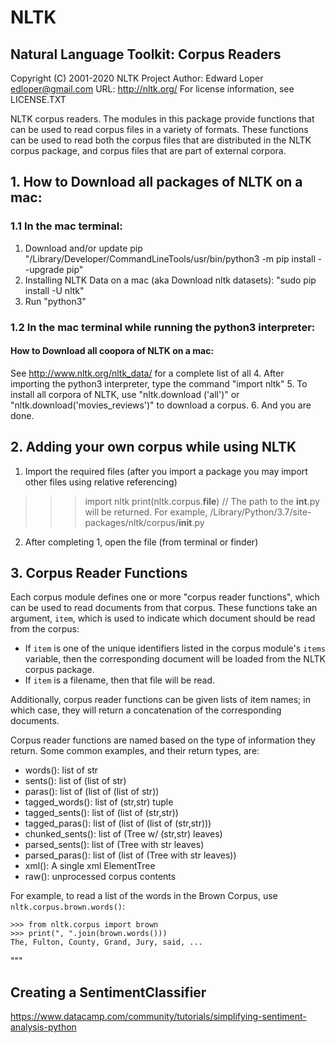 # NLTK
## Natural Language Toolkit: Corpus Readers

Copyright (C) 2001-2020 NLTK Project
Author: Edward Loper <edloper@gmail.com>
URL: <http://nltk.org/>
For license information, see LICENSE.TXT

NLTK corpus readers.  The modules in this package provide functions
that can be used to read corpus files in a variety of formats.  These
functions can be used to read both the corpus files that are
distributed in the NLTK corpus package, and corpus files that are part
of external corpora.

## 1. How to Download **all** packages of NLTK on a mac:
### 1.1 In the mac terminal:
1. Download and/or update pip "/Library/Developer/CommandLineTools/usr/bin/python3 -m pip install --upgrade pip"
2. Installing NLTK Data on a mac (aka Download nltk datasets): "sudo pip install -U nltk"
3. Run "python3"
### 1.2 In the mac terminal while running the python3 interpreter:
#### How to Download **all** coopora of NLTK on a mac:
See http://www.nltk.org/nltk_data/ for a complete list of all 
4. After importing the python3 interpreter, type the command "import nltk"
5. To install all corpora of NLTK, use "nltk.download ('all')" or "nltk.download('movies_reviews')" to download a corpus.
6. And you are done.

## 2. Adding your own corpus while using NLTK
1. Import the required files (after you import a package you may import other files using relative referencing)
>>> import nltk 
>>> print(nltk.corpus.__file__) 
// The path to the __int__.py will be returned. For example, /Library/Python/3.7/site-packages/nltk/corpus/__init__.py
2. After completing 1, open the file (from terminal or finder)

## 3. Corpus Reader Functions
Each corpus module defines one or more "corpus reader functions",
which can be used to read documents from that corpus.  These functions
take an argument, ``item``, which is used to indicate which document
should be read from the corpus:

- If ``item`` is one of the unique identifiers listed in the corpus
  module's ``items`` variable, then the corresponding document will
  be loaded from the NLTK corpus package.
- If ``item`` is a filename, then that file will be read.

Additionally, corpus reader functions can be given lists of item
names; in which case, they will return a concatenation of the
corresponding documents.

Corpus reader functions are named based on the type of information
they return.  Some common examples, and their return types, are:

- words(): list of str
- sents(): list of (list of str)
- paras(): list of (list of (list of str))
- tagged_words(): list of (str,str) tuple
- tagged_sents(): list of (list of (str,str))
- tagged_paras(): list of (list of (list of (str,str)))
- chunked_sents(): list of (Tree w/ (str,str) leaves)
- parsed_sents(): list of (Tree with str leaves)
- parsed_paras(): list of (list of (Tree with str leaves))
- xml(): A single xml ElementTree
- raw(): unprocessed corpus contents

For example, to read a list of the words in the Brown Corpus, use
``nltk.corpus.brown.words()``:

    >>> from nltk.corpus import brown
    >>> print(", ".join(brown.words()))
    The, Fulton, County, Grand, Jury, said, ...

"""

## Creating a SentimentClassifier
https://www.datacamp.com/community/tutorials/simplifying-sentiment-analysis-python

